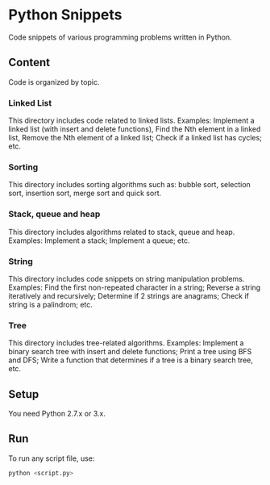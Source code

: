 # Python Snippets

Code snippets of various programming problems written in Python.

## Content
Code is organized by topic.

### Linked List
This directory includes code related to linked lists. Examples: Implement a linked list (with insert and delete functions), Find the Nth element in a linked list, Remove the Nth element of a linked list; Check if a linked list has cycles; etc.

### Sorting
This directory includes sorting algorithms such as: bubble sort, selection sort, insertion sort, merge sort and quick sort.

### Stack, queue and heap
This directory includes algorithms related to stack, queue and heap. Examples: Implement a stack; Implement a queue; etc.

### String
This directory includes code snippets on string manipulation problems. Examples: Find the first non-repeated character in a string; Reverse a string iteratively and recursively; Determine if 2 strings are anagrams; Check if string is a palindrom; etc.

### Tree
This directory includes tree-related algorithms. Examples: Implement a binary search tree with insert and delete functions; Print a tree using BFS and DFS; Write a function that determines if a tree is a binary search tree, etc.

## Setup

You need Python 2.7.x or 3.x.


## Run

To run any script file, use:

```bash
python <script.py>
```
